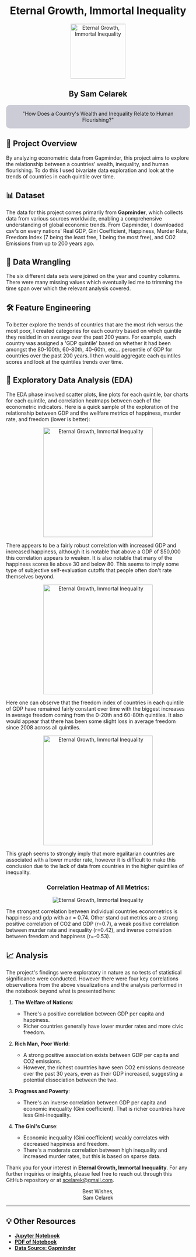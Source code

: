 <div align="center">

<h1>Eternal Growth, Immortal Inequality</h1>

<img align="center" src="https://github.com/scelarek/scelarek.github.io/assets/115444760/e20d42d0-6840-4e63-92a1-4afe715167c8" title="Eternal Growth, Immortal Inequality" alt="Eternal Growth, Immortal Inequality" width="150" height="150"> 

<h2><strong>By Sam Celarek</strong></h2>
</div>

<div align="center" style="background-color: #CCCCD6; padding: 15px; border-radius: 10px;">
"How Does a Country's Wealth and Inequality Relate to Human Flourishing?"
</div>

## 🎯 Project Overview

By analyzing econometric data from Gapminder, this project aims to explore the relationship between a countries' wealth, inequality, and human flourishing. To do this I used bivariate data exploration and look at the trends of countries in each quintile over time. 

## 📊 Dataset
The data for this project comes primarily from **Gapminder**, which collects data from various sources worldwide, enabling a comprehensive understanding of global economic trends.  From Gapminder, I downloaded csv's on every nations' Real GDP, Gini Coefficient, Happiness, Murder Rate, Freedom Index (7 being the least free, 1 being the most free), and CO2 Emissions from up to 200 years ago. 

## 🧹 Data Wrangling
The six different data sets were joined on the year and country columns. There were many missing values which eventually led me to trimming the time span over which the relevant analysis covered. 

## 🛠️ Feature Engineering
To better explore the trends of countries that are the most rich versus the most poor, I created categories for each country based on which quintile they resided in on average over the past 200 years. For example, each country was assigned a 'GDP quintile' based on whether it had been amongst the 80-100th, 60-80th, 40-60th, etc... percentile of GDP for countries over the past 200 years. I then would aggregate each quintiles scores and look at the quintiles trends over time. 

## 📶 Exploratory Data Analysis (EDA)
The EDA phase involved scatter plots, line plots for each quintile, bar charts for each quintile, and correlation heatmaps between each of the econometric indicators. Here is a quick sample of the exploration of the relationship between GDP and the wellfare metrics of happiness, murder rate, and freedom (lower is better):


<div align="center">
<img align="center" src="https://github.com/scelarek/scelarek.github.io/assets/115444760/fd4a32e8-dc95-4ef7-8da4-7b4281c3ab07" title="Eternal Growth, Immortal Inequality" alt="Eternal Growth, Immortal Inequality" width="300" height="300">  
</div>

There appears to be a fairly robust correlation with increased GDP and increased happiness, although it is notable that above a GDP of $50,000 this correlation appears to weaken. It is also notable that many of the happiness scores lie above 30 and below 80. This seems to imply some type of subjective self-evaluation cutoffs that people often don't rate themselves beyond.  

<div align="center">
<img align="center" src="https://github.com/scelarek/scelarek.github.io/assets/115444760/904306d0-6107-4433-ac77-fe3e84b58525" title="Eternal Growth, Immortal Inequality" alt="Eternal Growth, Immortal Inequality" width="300" height="300"> 
</div>

Here one can observe that the freedom index of countries in each quintile of GDP have remained fairly constant over time with the biggest increases in average freedom coming from the 0-20th and 60-80th quintiles. It also would appear that there has been some slight loss in average freedom since 2008 across all quintiles.

<div align="center">
<img align="center" src="https://github.com/scelarek/scelarek.github.io/assets/115444760/5c470243-9205-455b-ad6e-07b7f9f735db" title="Eternal Growth, Immortal Inequality" alt="Eternal Growth, Immortal Inequality" width="300" height="300"> 
</div>

This graph seems to strongly imply that more egalitarian countries are associated with a lower murder rate, however it is difficult to make this conclusion due to the lack of data from countries in the higher quintiles of inequality. 


<div align="center">

   <h3> Correlation Heatmap of All Metrics: </h3>
   <img src="https://github.com/scelarek/scelarek.github.io/assets/115444760/2e53793e-25a1-4090-8961-0327a44671c6" title="Eternal Growth, Immortal Inequality" alt="Eternal Growth, Immortal Inequality"> 
</div>


The strongest correlation between individual countries econometrics is happiness and gdp with a r = 0.74. Other stand out metrics are a strong positive correlation of CO2 and GDP (r=0.7), a weak positive correlation between murder rate and inequality (r=0.42), and inverse correlation between freedom and happiness (r=-0.53).  


## 📈 Analysis
The project's findings were exploratory in nature as no tests of statistical significance were conducted. However there were four key correlations observations from the above visualizations and the analysis performed in the notebook beyond what is presented here: 

1. **The Welfare of Nations**:
   - There's a positive correlation between GDP per capita and happiness.
   - Richer countries generally have lower murder rates and more civic freedom.

2. **Rich Man, Poor World**:
   - A strong positive association exists between GDP per capita and CO2 emissions.
   - However, the richest countries have seen CO2 emissions decrease over the past 30 years, even as their GDP increased, suggesting a potential dissociation between the two.

3. **Progress and Poverty**:
   - There's an inverse correlation between GDP per capita and economic inequality (Gini coefficient). That is richer countries have less Gini-inequality. 

4. **The Gini's Curse**:
   - Economic inequality (Gini coefficient) weakly correlates with decreased happiness and freedom.
   - There's a moderate correlation between high inequality and increased murder rates, but this is based on sparse data.

Thank you for your interest in **Eternal Growth, Immortal Inequality**. For any further inquiries or insights, please feel free to reach out through this GitHub repository or at scelarek@gmail.com.

<div align="center">

Best Wishes, <br>
Sam Celarek

</div>

---

## 💡 Other Resources

- **[Jupyter Notebook](/eternal_growth_immortal_inequality.ipynb)**
- **[PDF of Notebook](/Sam_Celarek_eternal_growth_immortal_inequality.pdf)**
- **[Data Source: Gapminder](https://www.gapminder.org)**
